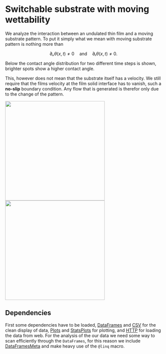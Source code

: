 # Switchable substrate with moving wettability

We analyze the interaction between an undulated thin film and a moving substrate pattern.
To put it simply what we mean with moving substrate pattern is nothing more than
```math
∂ₓθ(x,t) ≠ 0 \quad\text{and}\quad ∂ₜθ(x,t) ≠ 0.
```

Below the contact angle distribution for two different time steps is shown, brighter spots show a higher contact angle.

This, however does not mean that the substrate itself has a velocity.
We still require that the films velocity at the film solid interface has to vanish, such a **no-slip** boundary condition.
Any flow that is generated is therefor only due to the change of the pattern.

<img src="https://jugit.fz-juelich.de/s.zitz/timedependent_wettability/-/raw/master/Figures/angle_early.png?inline=false" width="320" height="320" />
<img src="https://jugit.fz-juelich.de/s.zitz/timedependent_wettability/-/raw/master/Figures/angle_later.png?inline=false" width="320" height="320" />

## Dependencies

First some dependencies have to be loaded, [DataFrames](https://github.com/JuliaData/DataFrames.jl/tree/master) and [CSV](https://github.com/JuliaData/CSV.jl/tree/master) for the clean display of data, [Plots](https://github.com/JuliaPlots/Plots.jl) and [StatsPlots](https://github.com/JuliaPlots/StatsPlots.jl) for plotting, and [HTTP](https://github.com/JuliaWeb/HTTP.jl) for loading the data from web.
For the analysis of the our data we need some way to scan efficiently through the `DataFrames`, for this reason we include [DataFramesMeta](https://github.com/JuliaData/DataFramesMeta.jl) and make heavy use of the `@linq` macro.
